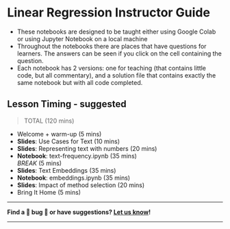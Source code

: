 <h1>
  <span class="headline">Linear Regression</span>
  <span class="subhead">Instructor Guide</span>
</h1>

- These notebooks are designed to be taught either using Google Colab or using Jupyter Notebook on a local machine
- Throughout the notebooks there are places that have questions for learners.  The answers can be seen if you click on the cell containing the question.
- Each notebook has 2 versions: one for teaching (that contains little code, but all commentary), and a solution file that contains exactly the same notebook but with all code completed.


## Lesson Timing - suggested


> TOTAL (120 mins)

- Welcome + warm-up (5 mins)
- **Slides**: Use Cases for Text (10 mins)
- **Slides**: Representing text with numbers (20 mins)
- **Notebook**: text-frequency.ipynb (35 mins)
<br />*BREAK* (5 mins)
- **Slides**: Text Embeddings (35 mins)
- **Notebook**: embeddings.ipynb (35 mins)
- **Slides**: Impact of method selection (20 mins)
- Bring It Home (5 mins)


---

**Find a 👾 bug 👾 or have suggestions? [Let us know](https://git.generalassemb.ly/modular-curriculum-all-courses/universal-resources-internal/blob/main/module-feedback.md)!**

---
